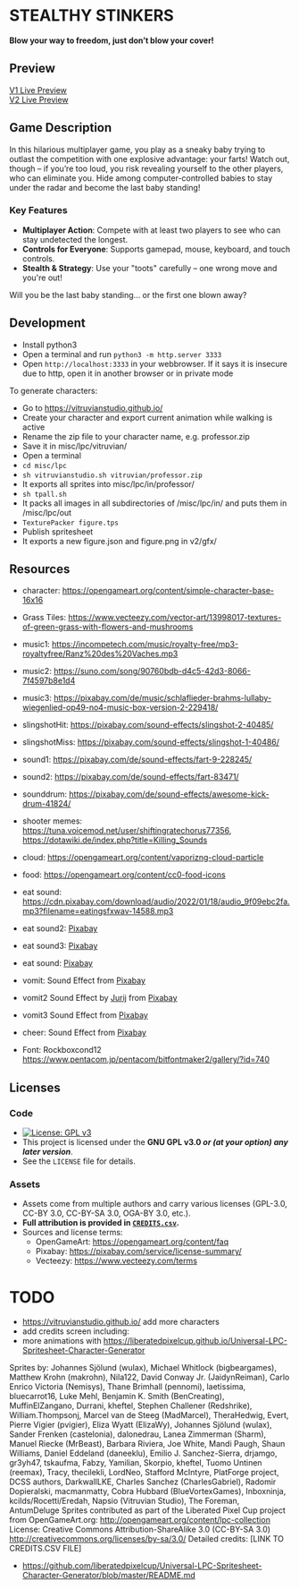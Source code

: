 # STEALTHY STINKERS

__Blow your way to freedom, just don’t blow your cover!__

## Preview

[V1 Live Preview](https://alexanderthurn.github.io/hiddennotdangerous/v1)  
[V2 Live Preview](https://alexanderthurn.github.io/hiddennotdangerous/v2)

## Game Description

In this hilarious multiplayer game, you play as a sneaky baby trying to outlast the competition with one explosive advantage: your farts! Watch out, though – if you’re too loud, you risk revealing yourself to the other players, who can eliminate you. Hide among computer-controlled babies to stay under the radar and become the last baby standing!

### Key Features

- **Multiplayer Action**: Compete with at least two players to see who can stay undetected the longest.
- **Controls for Everyone**: Supports gamepad, mouse, keyboard, and touch controls.
- **Stealth & Strategy**: Use your "toots" carefully – one wrong move and you're out!

Will you be the last baby standing... or the first one blown away?


## Development

- Install python3
- Open a terminal and run `python3 -m http.server 3333`
- Open `http://localhost:3333` in your webbrowser. If it says it is insecure due to http, open it in another browser or in private mode

To generate characters:
- Go to https://vitruvianstudio.github.io/
- Create your character and export current animation while walking is active
- Rename the zip file to your character name, e.g. professor.zip
- Save it in misc/lpc/vitruvian/
- Open a terminal 
- `cd misc/lpc`
- `sh vitruvianstudio.sh vitruvian/professor.zip`
- It exports all sprites into misc/lpc/in/professor/
- `sh tpall.sh`
- It packs all images in all subdirectories of /misc/lpc/in/ and puts them in /misc/lpc/out
- `TexturePacker figure.tps`
- Publish spritesheet
- It exports a new figure.json and figure.png in v2/gfx/


## Resources

- character: https://opengameart.org/content/simple-character-base-16x16
- Grass Tiles: https://www.vecteezy.com/vector-art/13998017-textures-of-green-grass-with-flowers-and-mushrooms
- music1: https://incompetech.com/music/royalty-free/mp3-royaltyfree/Ranz%20des%20Vaches.mp3
- music2: https://suno.com/song/90760bdb-d4c5-42d3-8066-7f4597b8e1d4
- music3: https://pixabay.com/de/music/schlaflieder-brahms-lullaby-wiegenlied-op49-no4-music-box-version-2-229418/
- slingshotHit: https://pixabay.com/sound-effects/slingshot-2-40485/
- slingshotMiss: https://pixabay.com/sound-effects/slingshot-1-40486/
- sound1: https://pixabay.com/de/sound-effects/fart-9-228245/
- sound2: https://pixabay.com/de/sound-effects/fart-83471/
- sounddrum: https://pixabay.com/de/sound-effects/awesome-kick-drum-41824/
- shooter memes: https://tuna.voicemod.net/user/shiftingratechorus77356, https://dotawiki.de/index.php?title=Killing_Sounds
- cloud: https://opengameart.org/content/vaporizng-cloud-particle
- food: https://opengameart.org/content/cc0-food-icons
- eat sound: https://cdn.pixabay.com/download/audio/2022/01/18/audio_9f09ebc2fa.mp3?filename=eatingsfxwav-14588.mp3 
- eat sound2: <a href="https://pixabay.com/sound-effects/?utm_source=link-attribution&utm_medium=referral&utm_campaign=music&utm_content=83240">Pixabay</a>
- eat sound3: <a href="https://pixabay.com/sound-effects/?utm_source=link-attribution&utm_medium=referral&utm_campaign=music&utm_content=95783">Pixabay</a>
- eat sound: <a href="https://pixabay.com/?utm_source=link-attribution&utm_medium=referral&utm_campaign=music&utm_content=92106">Pixabay</a>
- vomit: Sound Effect from <a href="https://pixabay.com/sound-effects/?utm_source=link-attribution&utm_medium=referral&utm_campaign=music&utm_content=41796">Pixabay</a>
- vomit2 Sound Effect by <a href="https://pixabay.com/de/users/soundreality-31074404/?utm_source=link-attribution&utm_medium=referral&utm_campaign=music&utm_content=150122">Jurij</a> from <a href="https://pixabay.com/sound-effects//?utm_source=link-attribution&utm_medium=referral&utm_campaign=music&utm_content=150122">Pixabay</a>
- vomit3 Sound Effect from <a href="https://pixabay.com/?utm_source=link-attribution&utm_medium=referral&utm_campaign=music&utm_content=41207">Pixabay</a>
- cheer: Sound Effect from <a href="https://pixabay.com/sound-effects/?utm_source=link-attribution&utm_medium=referral&utm_campaign=music&utm_content=99963">Pixabay</a>

- Font: Rockboxcond12 https://www.pentacom.jp/pentacom/bitfontmaker2/gallery/?id=740

## Licenses

### Code
- [![License: GPL v3](https://img.shields.io/badge/License-GPLv3-blue.svg)](https://www.gnu.org/licenses/gpl-3.0)  
- This project is licensed under the **GNU GPL v3.0 _or (at your option) any later version_**.  
- See the `LICENSE` file for details.  

### Assets
- Assets come from multiple authors and carry various licenses (GPL-3.0, CC-BY 3.0, CC-BY-SA 3.0, OGA-BY 3.0, etc.).  
- **Full attribution is provided in [`CREDITS.csv`](./CREDITS.csv).**  
- Sources and license terms:  
  - OpenGameArt: https://opengameart.org/content/faq  
  - Pixabay: https://pixabay.com/service/license-summary/  
  - Vecteezy: https://www.vecteezy.com/terms  


# TODO 

  - https://vitruvianstudio.github.io/  add more characters
  - add credits screen including:
  - more animations with https://liberatedpixelcup.github.io/Universal-LPC-Spritesheet-Character-Generator

  
  Sprites by: Johannes Sjölund (wulax), Michael Whitlock (bigbeargames), Matthew Krohn (makrohn), Nila122, David Conway Jr. (JaidynReiman), Carlo Enrico Victoria (Nemisys), Thane Brimhall (pennomi), laetissima, bluecarrot16, Luke Mehl, Benjamin K. Smith (BenCreating), MuffinElZangano, Durrani, kheftel, Stephen Challener (Redshrike), William.Thompsonj, Marcel van de Steeg (MadMarcel), TheraHedwig, Evert, Pierre Vigier (pvigier), Eliza Wyatt (ElizaWy), Johannes Sjölund (wulax), Sander Frenken (castelonia), dalonedrau, Lanea Zimmerman (Sharm), Manuel Riecke (MrBeast), Barbara Riviera, Joe White, Mandi Paugh, Shaun Williams, Daniel Eddeland (daneeklu), Emilio J. Sanchez-Sierra, drjamgo, gr3yh47, tskaufma, Fabzy, Yamilian, Skorpio, kheftel, Tuomo Untinen (reemax), Tracy, thecilekli, LordNeo, Stafford McIntyre, PlatForge project, DCSS authors, DarkwallLKE, Charles Sanchez (CharlesGabriel), Radomir Dopieralski, macmanmatty, Cobra Hubbard (BlueVortexGames), Inboxninja, kcilds/Rocetti/Eredah, Napsio (Vitruvian Studio), The Foreman, AntumDeluge
Sprites contributed as part of the Liberated Pixel Cup project from OpenGameArt.org: http://opengameart.org/content/lpc-collection
License: Creative Commons Attribution-ShareAlike 3.0 (CC-BY-SA 3.0) http://creativecommons.org/licenses/by-sa/3.0/
Detailed credits: [LINK TO CREDITS.CSV FILE]
- https://github.com/liberatedpixelcup/Universal-LPC-Spritesheet-Character-Generator/blob/master/README.md

